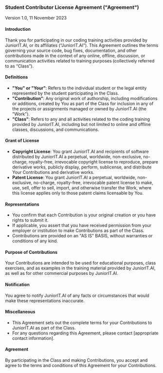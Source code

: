 ### Student Contributor License Agreement ("Agreement")

Version 1.0, 11 November 2023

#### Introduction
Thank you for participating in our coding training activities provided by JuniorIT.AI, or its affiliates (“JuniorIT.AI”). This Agreement outlines the terms governing your source code, bug fixes, documentation, and other contributions made in the context of any online, offline, discussion, or communication activities related to training purposes (collectively referred to as “Class”).

#### Definitions
- **"You" or "Your"**: Refers to the individual student or the legal entity represented by the student participating in the Class.
- **"Contribution"**: Any original work of authorship, including modifications or additions, created by You as part of the Class for inclusion in any of the projects or assignments managed or owned by JuniorIT.AI (the "Work").
- **"Class"**: Refers to any and all activities related to the coding training provided by JuniorIT.AI, including but not limited to online and offline classes, discussions, and communications.

#### Grant of License
- **Copyright License**: You grant JuniorIT.AI and recipients of software distributed by JuniorIT.AI a perpetual, worldwide, non-exclusive, no-charge, royalty-free, irrevocable copyright license to reproduce, prepare derivative works, publicly display, perform, sublicense, and distribute Your Contributions and derivative works.
- **Patent License**: You grant JuniorIT.AI a perpetual, worldwide, non-exclusive, no-charge, royalty-free, irrevocable patent license to make, use, sell, offer to sell, import, and otherwise transfer the Work, where this license applies only to those patent claims licensable by You.

#### Representations
- You confirm that each Contribution is your original creation or you have rights to submit it.
- If applicable, you assert that you have received permission from your employer or institution to make Contributions as part of the Class.
- Contributions are provided on an "AS IS" BASIS, without warranties or conditions of any kind.

#### Purpose of Contributions
Your Contributions are intended to be used for educational purposes, class exercises, and as examples in the training material provided by JuniorIT.AI, as well as for other commercial purposes by JuniorIT.AI.

#### Notification
You agree to notify JuniorIT.AI of any facts or circumstances that would make these representations inaccurate.

#### Miscellaneous
- This Agreement sets out the complete terms for your Contributions to JuniorIT.AI as part of the Class.
- For any questions regarding this Agreement, please contact [appropriate contact information].

#### Agreement
By participating in the Class and making Contributions, you accept and agree to the terms and conditions of this Agreement for your Contributions.
